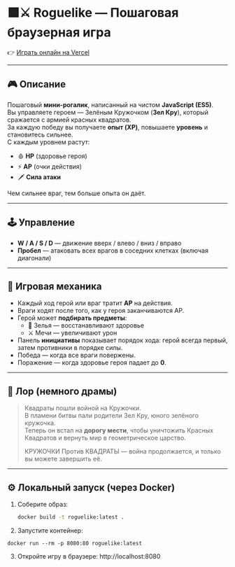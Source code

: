 # 🟩⚔️ Roguelike — Пошаговая браузерная игра

👉 [Играть онлайн на Vercel](https://test-roguelike.vercel.app/)

---

## 🎮 Описание

Пошаговый **мини-рогалик**, написанный на чистом **JavaScript (ES5)**.  
Вы управляете героем — Зелёным Кружочком (**Зел Кру**), который сражается с армией красных квадратов.  
За каждую победу вы получаете **опыт (XP)**, повышаете **уровень** и становитесь сильнее.  
С каждым уровнем растут:

- 🩸 **HP** (здоровье героя)  
- ⚡ **AP** (очки действия)  
- 🗡️ **Сила атаки**  

Чем сильнее враг, тем больше опыта он даёт.

---

## 🕹️ Управление

- **W / A / S / D** — движение вверх / влево / вниз / вправо  
- **Пробел** — атаковать всех врагов в соседних клетках (включая диагонали)  

---

## 🧩 Игровая механика

- Каждый ход герой или враг тратит **AP** на действия.  
- Враги ходят после того, как у героя заканчиваются AP.  
- Герой может **подбирать предметы**:
  - 🍷 Зелья — восстанавливают здоровье
  - ⚔️ Мечи — увеличивают урон
- Панель **инициативы** показывает порядок хода: герой всегда первый, затем противники в порядке силы.
- Победа — когда все враги повержены.  
- Поражение — когда здоровье героя падает до **0**.

---

## 🌌 Лор (немного драмы)

> Квадраты пошли войной на Кружочки.  
> В пламени битвы пали родители Зел Кру, юного зелёного кружочка.  
> Теперь он встал на **дорогу мести**, чтобы уничтожить Красных Квадратов и вернуть мир в геометрическое царство.  
>  
> КРУЖОЧКИ Против КВАДРАТЫ — война продолжается, и только вы можете завершить её.

---

## ⚙️ Локальный запуск (через Docker)

1. Соберите образ:
   ```bash
   docker build -t roguelike:latest .
2. Запустите контейнер:
  ```
  docker run --rm -p 8080:80 roguelike:latest
  ```
3. Откройте игру в браузере: http://localhost:8080
